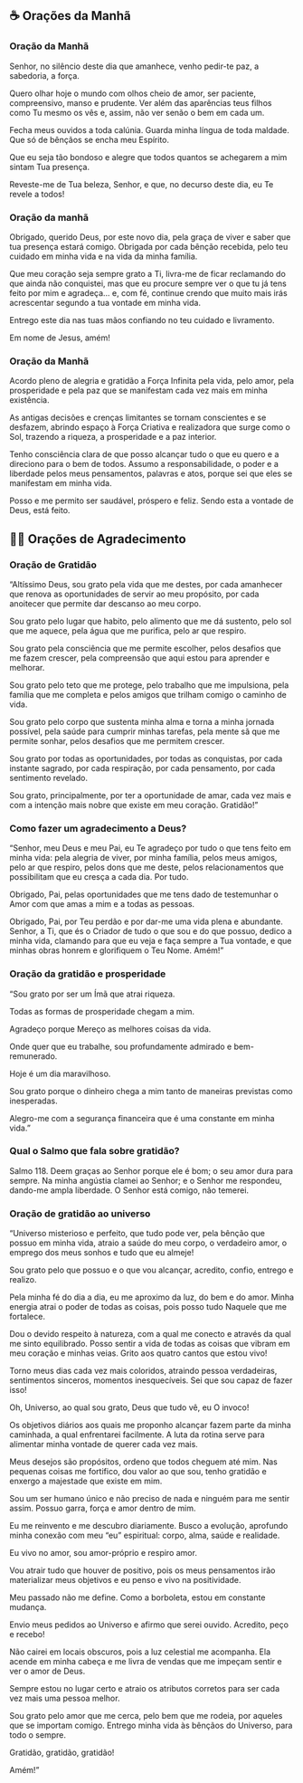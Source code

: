 ## ☕️ Orações da Manhã

### Oração da Manhã

Senhor, no silêncio deste dia que amanhece, venho pedir-te paz, a sabedoria, a força.

Quero olhar hoje o mundo com olhos cheio de amor, ser paciente, compreensivo, manso e prudente. Ver além das aparências teus filhos como Tu mesmo os vês e, assim, não ver senão o bem em cada um.

Fecha meus ouvidos a toda calúnia. Guarda minha língua de toda maldade. Que só de bênçãos se encha meu Espírito.

Que eu seja tão bondoso e alegre que todos quantos se achegarem a mim sintam Tua presença.

Reveste-me de Tua beleza, Senhor, e que, no decurso deste dia, eu Te revele a todos!

### Oração da manhã

Obrigado, querido Deus, por este novo dia, pela graça de viver e saber que tua presença estará comigo. Obrigada por cada bênção recebida, pelo teu cuidado em minha vida e na vida da minha família.

Que meu coração seja sempre grato a Ti, livra-me de ficar reclamando do que ainda não conquistei, mas que eu procure sempre ver o que tu já tens feito por mim e agradeça... e, com fé, continue crendo que muito mais irás acrescentar segundo a tua vontade em minha vida.

Entrego este dia nas tuas mãos confiando no teu cuidado e livramento.

Em nome de Jesus, amém!

### Oração da Manhã

Acordo pleno de alegria e gratidão a Força Infinita pela vida, pelo amor, pela prosperidade e pela paz que se manifestam cada vez mais em minha existência.

As antigas decisões e crenças limitantes se tornam conscientes e se desfazem, abrindo espaço à Força Criativa e realizadora que surge como o Sol, trazendo a riqueza, a prosperidade e a paz interior.

Tenho consciência clara de que posso alcançar tudo o que eu quero e a direciono para o bem de todos.
Assumo a responsabilidade, o poder e a liberdade pelos meus pensamentos, palavras e atos, porque sei que eles se manifestam em minha vida.

Posso e me permito ser saudável, próspero e feliz.
Sendo esta a vontade de Deus, está feito.

## 🙏🏻 Orações de Agradecimento 

### Oração de Gratidão

“Altíssimo Deus, sou grato pela vida que me destes, por cada amanhecer que renova as oportunidades de servir ao meu propósito, por cada anoitecer que permite dar descanso ao meu corpo.


Sou grato pelo lugar que habito, pelo alimento que me dá sustento, pelo sol que me aquece, pela água que me purifica, pelo ar que respiro.

Sou grato pela consciência que me permite escolher, pelos desafios que me fazem crescer, pela compreensão que aqui estou para aprender e melhorar.

Sou grato pelo teto que me protege, pelo trabalho que me impulsiona, pela família que me completa e pelos amigos que trilham comigo o caminho de vida.


Sou grato pelo corpo que sustenta minha alma e torna a minha jornada possível, pela saúde para cumprir minhas tarefas, pela mente sã que me permite sonhar, pelos desafios que me permitem crescer.

Sou grato por todas as oportunidades, por todas as conquistas, por cada instante sagrado, por cada respiração, por cada pensamento, por cada sentimento revelado.

Sou grato, principalmente, por ter a oportunidade de amar, cada vez mais e com a intenção mais nobre que existe em meu coração. Gratidão!”

### Como fazer um agradecimento a Deus?
“Senhor, meu Deus e meu Pai, eu Te agradeço por tudo o que tens feito em minha vida: pela alegria de viver, por minha família, pelos meus amigos, pelo ar que respiro, pelos dons que me deste, pelos relacionamentos que possibilitam que eu cresça a cada dia. Por tudo.

Obrigado, Pai, pelas oportunidades que me tens dado de testemunhar o Amor com que amas a mim e a todas as pessoas.

Obrigado, Pai, por Teu perdão e por dar-me uma vida plena e abundante. Senhor, a Ti, que és o Criador de tudo o que sou e do que possuo, dedico a minha vida, clamando para que eu veja e faça sempre a Tua vontade, e que minhas obras honrem e glorifiquem o Teu Nome. Amém!”

### Oração da gratidão e prosperidade
“Sou grato por ser um Ímã que atrai riqueza.

Todas as formas de prosperidade chegam a mim.

Agradeço porque Mereço as melhores coisas da vida.

Onde quer que eu trabalhe, sou profundamente admirado e bem-remunerado.

Hoje é um dia maravilhoso.

Sou grato porque o dinheiro chega a mim tanto de maneiras previstas como inesperadas.

Alegro-me com a segurança financeira que é uma constante em minha vida.”

### Qual o Salmo que fala sobre gratidão?

Salmo 118. Deem graças ao Senhor porque ele é bom; o seu amor dura para sempre. Na minha angústia clamei ao Senhor; e o Senhor me respondeu, dando-me ampla liberdade. O Senhor está comigo, não temerei.

### Oração de gratidão ao universo

“Universo misterioso e perfeito, que tudo pode ver, pela bênção que possuo em minha vida, atraio a saúde do meu corpo, o verdadeiro amor, o emprego dos meus sonhos e tudo que eu almeje!

Sou grato pelo que possuo e o que vou alcançar, acredito, confio, entrego e realizo.

Pela minha fé do dia a dia, eu me aproximo da luz, do bem e do amor. Minha energia atrai o poder de todas as coisas, pois posso tudo Naquele que me fortalece.

Dou o devido respeito à natureza, com a qual me conecto e através da qual me sinto equilibrado. Posso sentir a vida de todas as coisas que vibram em meu coração e minhas veias. Grito aos quatro cantos que estou vivo!

Torno meus dias cada vez mais coloridos, atraindo pessoa verdadeiras, sentimentos sinceros, momentos inesquecíveis. Sei que sou capaz de fazer isso!

Oh, Universo, ao qual sou grato, Deus que tudo vê, eu O invoco!

Os objetivos diários aos quais me proponho alcançar fazem parte da minha caminhada, a qual enfrentarei facilmente. A luta da rotina serve para alimentar minha vontade de querer cada vez mais.

Meus desejos são propósitos, ordeno que todos cheguem até mim. Nas pequenas coisas me fortifico, dou valor ao que sou, tenho gratidão e enxergo a majestade que existe em mim.

Sou um ser humano único e não preciso de nada e ninguém para me sentir assim. Possuo garra, força e amor dentro de mim.

Eu me reinvento e me descubro diariamente. Busco a evolução, aprofundo minha conexão com meu “eu” espiritual: corpo, alma, saúde e realidade.

Eu vivo no amor, sou amor-próprio e respiro amor.

Vou atrair tudo que houver de positivo, pois os meus pensamentos irão materializar meus objetivos e eu penso e vivo na positividade.

Meu passado não me define. Como a borboleta, estou em constante mudança.

Envio meus pedidos ao Universo e afirmo que serei ouvido. Acredito, peço e recebo!

Não cairei em locais obscuros, pois a luz celestial me acompanha. Ela acende em minha cabeça e me livra de vendas que me impeçam sentir e ver o amor de Deus.

Sempre estou no lugar certo e atraio os atributos corretos para ser cada vez mais uma pessoa melhor.

Sou grato pelo amor que me cerca, pelo bem que me rodeia, por aqueles que se importam comigo. Entrego minha vida às bênçãos do Universo, para todo o sempre.

Gratidão, gratidão, gratidão!

Amém!”

